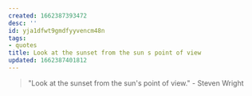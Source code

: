 ```yaml
---
created: 1662387393472
desc: ''
id: yja1dfwt9gmdfyyvencm48n
tags:
- quotes
title: Look at the sunset from the sun s point of view
updated: 1662387401812
---
```

   
> "Look at the sunset from the sun's point of view." - Steven Wright